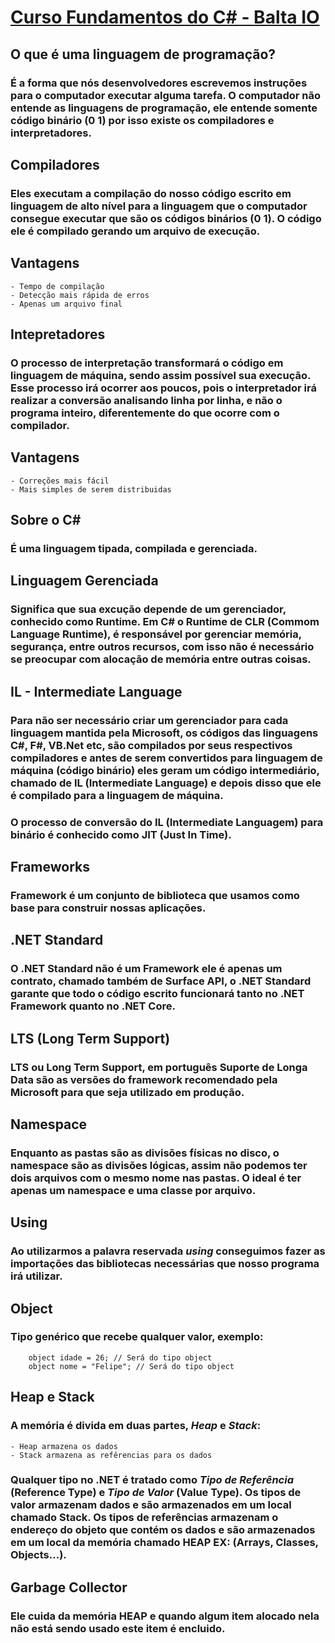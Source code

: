 # [Curso Fundamentos do C# - Balta IO](https://balta.io/cursos/fundamentos-csharp)

## O que é uma linguagem de programação? 
### É a forma que nós desenvolvedores escrevemos instruções para o computador executar alguma tarefa. O computador não entende as linguagens de programação, ele entende somente código binário (0 1) por isso existe os compiladores e interpretadores. 

## Compiladores
### Eles executam a compilação do nosso código escrito em linguagem de alto nível para a linguagem que o computador consegue executar que são os códigos binários (0 1). O código ele é compilado gerando um arquivo de execução. 

## Vantagens

    - Tempo de compilação
    - Detecção mais rápida de erros
    - Apenas um arquivo final 


## Intepretadores
### O processo de interpretação transformará o código em linguagem de máquina, sendo assim possível sua execução. Esse processo irá ocorrer aos poucos, pois o interpretador irá realizar a conversão analisando linha por linha, e não o programa inteiro, diferentemente do que ocorre com o compilador.

## Vantagens

    - Correções mais fácil
    - Mais simples de serem distribuidas

## Sobre o C#
### É uma linguagem tipada, compilada e gerenciada. 

## Linguagem Gerenciada
### Significa que sua excução depende de um gerenciador, conhecido como Runtime. Em C# o Runtime de CLR (Commom Language Runtime), é responsável por gerenciar memória, segurança, entre outros recursos, com isso não é necessário se preocupar com alocação de memória entre outras coisas.

## IL - Intermediate Language
### Para não ser necessário criar um gerenciador para cada linguagem mantida pela Microsoft, os códigos das linguagens C#, F#, VB.Net etc, são compilados por seus respectivos compiladores e antes de serem convertidos para linguagem de máquina (código binário) eles geram um código intermediário, chamado de IL (Intermediate Language) e depois disso que ele é compilado para a linguagem de máquina.
### O processo de conversão do IL (Intermediate Languagem) para binário é conhecido como JIT (Just In Time).

## Frameworks
### Framework é um conjunto de biblioteca que usamos como base para construir nossas aplicações.

## .NET Standard
### O .NET Standard não é um Framework ele é apenas um contrato, chamado também de Surface API, o .NET Standard garante que todo o código escrito funcionará tanto no .NET Framework quanto no .NET Core. 

## LTS (Long Term Support)
### LTS ou Long Term Support, em português Suporte de Longa Data são as versões do framework recomendado pela Microsoft para que seja utilizado em produção. 

## Namespace
### Enquanto as pastas são as divisões físicas no disco, o namespace são as divisões lógicas, assim não podemos ter dois arquivos com o mesmo nome nas pastas. O ideal é ter apenas um namespace e uma classe por arquivo. 

## Using
### Ao utilizarmos a palavra reservada ***using*** conseguimos fazer as importações das bibliotecas necessárias que nosso programa irá utilizar. 

## Object
### Tipo genérico que recebe qualquer valor, exemplo: 

```
    object idade = 26; // Será do tipo object
    object nome = "Felipe"; // Será do tipo object
```

## Heap e Stack
### A memória é divida em duas partes, *Heap* e *Stack*:

    - Heap armazena os dados
    - Stack armazena as refêrencias para os dados

### Qualquer tipo no .NET é tratado como *Tipo de Referência* (Reference Type) e *Tipo de Valor* (Value Type). Os tipos de valor armazenam dados e são armazenados em um local chamado Stack. Os tipos de referências armazenam o endereço do objeto que contém os dados e são armazenados em um local da memória chamado HEAP EX: (Arrays, Classes, Objects...).

## Garbage Collector
### Ele cuida da memória HEAP e quando algum item alocado nela não está sendo usado este item é encluido. 